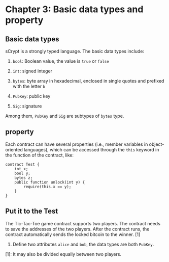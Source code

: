 # Chapter 3: Basic data types and property

## Basic data types
sCrypt is a strongly typed language. The basic data types include:

1. `bool`: Boolean value, the value is `true` or `false`

2. `int`: signed integer

3. `bytes`: byte array in hexadecimal, enclosed in single quotes and prefixed with the letter `b`

4. `PubKey`: public key

5. `Sig`: signature

Among them, `PubKey` and `Sig` are subtypes of `bytes` type.

## property

Each contract can have several properties (i.e., member variables in object-oriented languages), which can be accessed through the `this` keyword in the function of the contract, like:


```solidity
contract Test {
    int x;
    bool y;
    bytes z;
    public function unlock(int y) {
        require(this.x == y);
    }
}
```

## Put it to the Test

The Tic-Tac-Toe game contract supports two players. The contract needs to save the addresses of the two players. After the contract runs, the contract automatically sends the locked bitcoin to the winner. [1]



1. Define two attributes `alice` and `bob`, the data types are both `PubKey`.

[1]: It may also be divided equally between two players.


